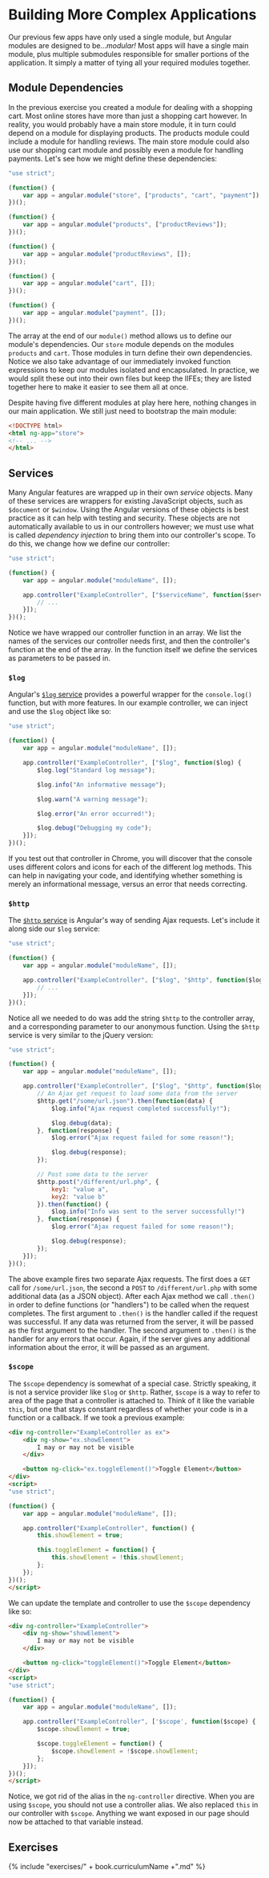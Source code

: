 # Building More Complex Applications

Our previous few apps have only used a single module, but Angular modules are designed to be&hellip;*modular!* Most apps will have a single main module, plus multiple submodules responsible for smaller portions of the application. It simply a matter of tying all your required modules together.

## Module Dependencies

In the previous exercise you created a module for dealing with a shopping cart. Most online stores have more than just a shopping cart however. In reality, you would probably have a main store module, it in turn could depend on a module for displaying products. The products module could include a module for handling reviews. The main store module could also use our shopping cart module and possibly even a module for handling payments. Let's see how we might define these dependencies:

```js
"use strict";

(function() {
    var app = angular.module("store", ["products", "cart", "payment"]);
})();

(function() {
    var app = angular.module("products", ["productReviews"]);
})();

(function() {
    var app = angular.module("productReviews", []);
})();

(function() {
    var app = angular.module("cart", []);
})();

(function() {
    var app = angular.module("payment", []);
})();
```

The array at the end of our `module()` method allows us to define our module's dependencies. Our `store` module depends on the modules `products` and `cart`. Those modules in turn define their own dependencies. Notice we also take advantage of our immediately invoked function expressions to keep our modules isolated and encapsulated. In practice, we would split these out into their own files but keep the IIFEs; they are listed together here to make it easier to see them all at once.

Despite having five different modules at play here here, nothing changes in our main application. We still just need to bootstrap the main module:

```html
<!DOCTYPE html>
<html ng-app="store">
<!-- ... -->
</html>
```

## Services

Many Angular features are wrapped up in their own *service* objects. Many of these services are wrappers for existing JavaScript objects, such as `$document` or `$window`. Using the Angular versions of these objects is best practice as it can help with testing and security. These objects are not automatically available to us in our controllers however; we must use what is called *dependency injection* to bring them into our controller's scope. To do this, we change how we define our controller:

```js
"use strict";

(function() {
    var app = angular.module("moduleName", []);

    app.controller("ExampleController", ["$serviceName", function($serviceName) {
        // ...
    }]);
})();
```

Notice we have wrapped our controller function in an array. We list the names of the services our controller needs first, and then the controller's function at the end of the array. In the function itself we define the services as parameters to be passed in.

### `$log`

Angular's [`$log` service](https://docs.angularjs.org/api/ng/service/$log) provides a powerful wrapper for the `console.log()` function, but with more features. In our example controller, we can inject and use the `$log` object like so:

```js
"use strict";

(function() {
    var app = angular.module("moduleName", []);

    app.controller("ExampleController", ["$log", function($log) {
        $log.log("Standard log message");

        $log.info("An informative message");

        $log.warn("A warning message");

        $log.error("An error occurred!");

        $log.debug("Debugging my code");
    }]);
})();
```

If you test out that controller in Chrome, you will discover that the console uses different colors and icons for each of the different log methods. This can help in navigating your code, and identifying whether something is merely an informational message, versus an error that needs correcting.

### `$http`

The [`$http` service](https://docs.angularjs.org/api/ng/service/$http) is Angular's way of sending Ajax requests. Let's include it along side our `$log` service:

```js
"use strict";

(function() {
    var app = angular.module("moduleName", []);

    app.controller("ExampleController", ["$log", "$http", function($log, $http) {
        // ...
    }]);
})();
```

Notice all we needed to do was add the string `$http` to the controller array, and a corresponding parameter to our anonymous function. Using the `$http` service is very similar to the jQuery version:

```js
"use strict";

(function() {
    var app = angular.module("moduleName", []);

    app.controller("ExampleController", ["$log", "$http", function($log, $http) {
        // An Ajax get request to load some data from the server
        $http.get("/some/url.json").then(function(data) {
            $log.info("Ajax request completed successfully!");

            $log.debug(data);
        }, function(response) {
            $log.error("Ajax request failed for some reason!");

            $log.debug(response);
        });

        // Post some data to the server
        $http.post("/different/url.php", {
            key1: "value a",
            key2: "value b"
        }).then(function() {
            $log.info("Info was sent to the server successfully!")
        }, function(response) {
            $log.error("Ajax request failed for some reason!");

            $log.debug(response);
        });
    }]);
})();
```

The above example fires two separate Ajax requests. The first does a `GET` call for `/some/url.json`, the second a `POST` to `/different/url.php` with some additional data (as a JSON object). After each Ajax method we call `.then()` in order to define functions (or "handlers") to be called when the request completes. The first argument to `.then()` is the handler called if the request was successful. If any data was returned from the server, it will be passed as the first argument to the handler. The second argument to `.then()` is the handler for any errors that occur. Again, if the server gives any additional information about the error, it will be passed as an argument.

### `$scope`

The `$scope` dependency is somewhat of a special case. Strictly speaking, it is not a service provider like `$log` or `$http`. Rather, `$scope` is a way to refer to area of the page that a controller is attached to. Think of it like the variable `this`, but one that stays constant regardless of whether your code is in a function or a callback. If we took a previous example:

```html
<div ng-controller="ExampleController as ex">
    <div ng-show="ex.showElement">
        I may or may not be visible
    </div>

    <button ng-click="ex.toggleElement()">Toggle Element</button>
</div>
<script>
"use strict";

(function() {
    var app = angular.module("moduleName", []);

    app.controller("ExampleController", function() {
        this.showElement = true;

        this.toggleElement = function() {
            this.showElement = !this.showElement;
        };
    });
})();
</script>
```

We can update the template and controller to use the `$scope` dependency like so:

```html
<div ng-controller="ExampleController">
    <div ng-show="showElement">
        I may or may not be visible
    </div>

    <button ng-click="toggleElement()">Toggle Element</button>
</div>
<script>
"use strict";

(function() {
    var app = angular.module("moduleName", []);

    app.controller("ExampleController", ['$scope', function($scope) {
        $scope.showElement = true;

        $scope.toggleElement = function() {
            $scope.showElement = !$scope.showElement;
        };
    }]);
})();
</script>
```

Notice, we got rid of the alias in the `ng-controller` directive. When you are using `$scope`, you should not use a controller alias. We also replaced `this` in our controller with `$scope`. Anything we want exposed in our page should now be attached to that variable instead.

## Exercises

{% include "exercises/" + book.curriculumName +".md" %}
